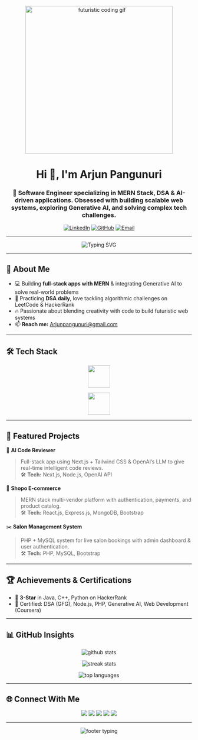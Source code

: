 <p align="center">
  <img src="https://media.giphy.com/media/qgQUggAC3Pfv687qPC/giphy.gif" width="400" alt="futuristic coding gif" />
</p>


<h1 align="center">Hi 👋, I'm Arjun Pangunuri</h1>
<h3 align="center">🚀 Software Engineer specializing in MERN Stack, DSA & AI-driven applications. Obsessed with building scalable web systems, exploring Generative AI, and solving complex tech challenges.</h3>

<p align="center">
  <a href="https://linkedin.com/in/arjunpangunuri" target="_blank"><img alt="LinkedIn" src="https://img.shields.io/badge/LinkedIn-0077B5?style=for-the-badge&logo=linkedin&logoColor=white"></a>
  <a href="https://github.com/arjunshettyz" target="_blank"><img alt="GitHub" src="https://img.shields.io/badge/GitHub-181717?style=for-the-badge&logo=github&logoColor=white"></a>
  <a href="mailto:Arjunpangunuri@gmail.com" target="_blank"><img alt="Email" src="https://img.shields.io/badge/Email-D14836?style=for-the-badge&logo=gmail&logoColor=white"></a>
</p>

---

<p align="center">
  <img src="https://readme-typing-svg.herokuapp.com?font=Fira+Code&size=24&pause=1000&color=0AFFEF&center=true&vCenter=true&width=435&lines=Full+Stack+Developer;MERN+Stack+%7C+React+%7C+Node.js;Generative+AI+%7C+DSA+%7C+Competitive+Programming;Always+learning+new+tech+🚀" alt="Typing SVG" />
</p>

---

## 🚀 About Me
- 💻 Building **full-stack apps with MERN** & integrating Generative AI to solve real-world problems
- 🧠 Practicing **DSA daily**, love tackling algorithmic challenges on LeetCode & HackerRank
- 🔥 Passionate about blending creativity with code to build futuristic web systems
- 📫 **Reach me:** [Arjunpangunuri@gmail.com](mailto:Arjunpangunuri@gmail.com)

---

## 🛠 Tech Stack
<p align="center">
  <img src="https://skillicons.dev/icons?i=html,css,js,react,nodejs,express,mongodb,php,python,java,mysql,git,linux" height="60"/>
</p>
<p align="center">
  <img src="https://skillicons.dev/icons?i=bootstrap,tailwind,firebase,figma,vscode" height="60"/>
</p>

---

## 🧩 Featured Projects
🚀 **AI Code Reviewer**  
> Full-stack app using Next.js + Tailwind CSS & OpenAI’s LLM to give real-time intelligent code reviews.  
> 🛠️ **Tech:** Next.js, Node.js, OpenAI API

🛒 **Shopo E-commerce**  
> MERN stack multi-vendor platform with authentication, payments, and product catalog.  
> 🛠️ **Tech:** React.js, Express.js, MongoDB, Bootstrap

✂️ **Salon Management System**  
> PHP + MySQL system for live salon bookings with admin dashboard & user authentication.  
> 🛠️ **Tech:** PHP, MySQL, Bootstrap

---

## 🏆 Achievements & Certifications
- 🌟 **3-Star** in Java, C++, Python on HackerRank  
- 🥇 Certified: DSA (GFG), Node.js, PHP, Generative AI, Web Development (Coursera)

---

## 📊 GitHub Insights
<p align="center">
  <img src="https://github-readme-stats.vercel.app/api?username=arjunshettyz&show_icons=true&theme=tokyonight&hide_border=true" alt="github stats" />
</p>
<p align="center">
  <img src="https://github-readme-streak-stats.herokuapp.com/?user=arjunshettyz&theme=tokyonight&hide_border=true" alt="streak stats" />
</p>
<p align="center">
  <img src="https://github-readme-stats.vercel.app/api/top-langs/?username=arjunshettyz&layout=compact&theme=tokyonight&hide_border=true" alt="top languages" />
</p>

---

## 🌐 Connect With Me
<p align="center">
  <a href="https://twitter.com/ashettyz" target="_blank"><img src="https://img.shields.io/badge/Twitter-1DA1F2?style=for-the-badge&logo=twitter&logoColor=white"></a>
  <a href="https://linkedin.com/in/arjun-pangunuri-078917219" target="_blank"><img src="https://img.shields.io/badge/LinkedIn-0A66C2?style=for-the-badge&logo=linkedin&logoColor=white"></a>
  <a href="https://instagram.com/arjunshettyz" target="_blank"><img src="https://img.shields.io/badge/Instagram-E4405F?style=for-the-badge&logo=instagram&logoColor=white"></a>
  <a href="https://www.hackerrank.com/arjunpangunuri" target="_blank"><img src="https://img.shields.io/badge/HackerRank-2EC866?style=for-the-badge&logo=hackerrank&logoColor=white"></a>
  <a href="https://www.leetcode.com/arjunpangunuri" target="_blank"><img src="https://img.shields.io/badge/LeetCode-FFA116?style=for-the-badge&logo=leetcode&logoColor=white"></a>
</p>

---

<p align="center">
  <img src="https://readme-typing-svg.herokuapp.com?font=Fira+Code&size=24&duration=3000&pause=1000&color=F700FF&center=true&vCenter=true&width=435&lines=Thanks+for+visiting+🚀;Happy+Coding!+🔥" alt="footer typing" />
</p>

